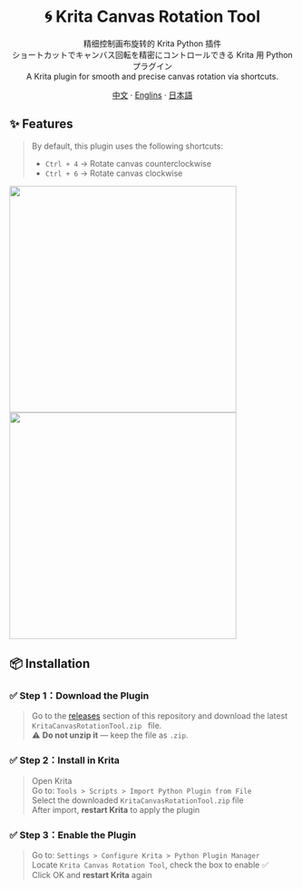 <h1 align="center">🌀 Krita Canvas Rotation Tool</h1>

<p align="center">
  精细控制画布旋转的 Krita Python 插件<br>
  ショートカットでキャンバス回転を精密にコントロールできる Krita 用 Python プラグイン<br>
  A Krita plugin for smooth and precise canvas rotation via shortcuts.
</p>


  <p align="center">
    <a href="/docs/README_CN.md">中文</a>
    ·
    <a href="README.md">Englins</a>
    ·
    <a href="/docs/README_JP.md">日本語</a>
  </p>

## ✨ Features

> By default, this plugin uses the following shortcuts:  
> - `Ctrl + 4` → Rotate canvas counterclockwise  
> - `Ctrl + 6` → Rotate canvas clockwise
<img src="https://github.com/user-attachments/assets/7a4435da-0ec6-40e2-b3ad-f55cdefc60d6" width="400px" />
<img src="https://github.com/user-attachments/assets/0833f353-807e-4098-a4c1-504cf7856f69" width="400px" />




## 📦 Installation


### ✅ Step 1：Download the Plugin

> Go to the [releases](https://github.com/motoyinc/KritaCanvasRotationTool/releases) section of this repository and download the latest `KritaCanvasRotationTool.zip
` file.  
> ⚠️ **Do not unzip it** — keep the file as `.zip`.


### ✅ Step 2：Install in Krita

> Open Krita  
> Go to: `Tools > Scripts > Import Python Plugin from File`  
> Select the downloaded `KritaCanvasRotationTool.zip` file  
> After import, **restart Krita** to apply the plugin


### ✅ Step 3：Enable the Plugin

> Go to: `Settings > Configure Krita > Python Plugin Manager`  
> Locate `Krita Canvas Rotation Tool`, check the box to enable ✅  
> Click OK and **restart Krita** again



